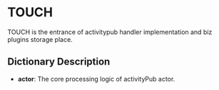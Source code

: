 # TOUCH

TOUCH is the entrance of activitypub handler implementation and biz plugins storage place.

## Dictionary Description

- **actor**: The core processing logic of activityPub actor.